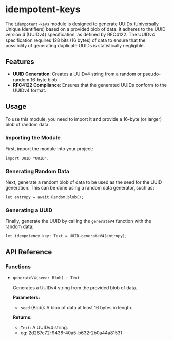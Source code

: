 # idempotent-keys

The `idempotent-keys` module is designed to generate UUIDs (Universally Unique Identifiers) based on a provided blob of data. It adheres to the UUID version 4 (UUIDv4) specification, as defined by RFC4122. The UUIDv4 specification requires 128 bits (16 bytes) of data to ensure that the possibility of generating duplicate UUIDs is statistically negligible.

## Features

- **UUID Generation**: Creates a UUIDv4 string from a random or pseudo-random 16-byte blob.
- **RFC4122 Compliance**: Ensures that the generated UUIDs conform to the UUIDv4 format.

## Usage

To use this module, you need to import it and provide a 16-byte (or larger) blob of random data.

### Importing the Module

First, import the module into your project:

```motoko
import UUID "UUID";
```

### Generating Random Data

Next, generate a random blob of data to be used as the seed for the UUID generation. This can be done using a random data generator, such as:

```motoko
let entropy = await Random.blob();
```

### Generating a UUID

Finally, generate the UUID by calling the `generateV4` function with the random data:

```motoko
let idempotency_key: Text = UUID.generateV4(entropy);
```

## API Reference

### Functions

- `generateV4(seed: Blob) : Text`
  
  Generates a UUIDv4 string from the provided blob of data.

  **Parameters:**
  - `seed` (Blob): A blob of data at least 16 bytes in length.
  
  **Returns:**
  - `Text`: A UUIDv4 string.
  - eg: 2d267c72-9436-40a5-b632-2b0a44a81531

